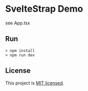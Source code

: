 # SvelteStrap Demo

see App.tsx

## Run

```shell
> npm install
> npm run dev
```

## License

This project is [MIT licensed](https://github.com/mistlog/svelte-draft-template/blob/master/LICENSE).

